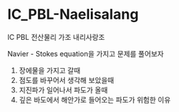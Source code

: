 # IC_PBL-Naelisalang
IC PBL 전산물리 가조 내리사랑조

Navier - Stokes equation을 가지고 문제를 풀어보자
1. 장에물을 가지고 갈때
2. 점도를 바꾸어서 생각해 보았을때
3. 지진파가 일어나서 파도가 올때
4. 깊은 바도에서 해안가로 들어오는 파도가 위험한 이유

